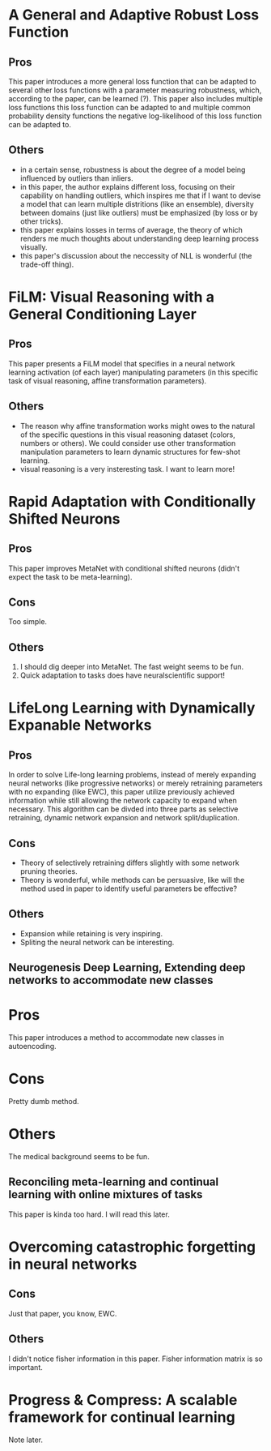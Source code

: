 # A General and Adaptive Robust Loss Function
## Pros
This paper introduces a more general loss function that can be adapted to several other loss 
functions with a parameter measuring robustness, which, according to the paper, can be 
learned (?). This paper also includes multiple loss functions this loss function can be 
adapted to and multiple common probability density functions the negative log-likelihood of
this loss function can be adapted to.
## Others
* in a certain sense, robustness is about the degree of a model being influenced by outliers 
than inliers.
* in this paper, the author explains different loss, focusing on their capability on handling
outliers, which inspires me that if I want to devise a model that can learn multiple distritions
(like an ensemble), diversity between domains (just like outliers) must be emphasized (by loss 
or by other tricks).
* this paper explains losses in terms of average, the theory of which renders me much thoughts
about understanding deep learning process visually.
* this paper's discussion about the neccessity of NLL is wonderful (the trade-off thing).
# FiLM: Visual Reasoning with a General Conditioning Layer
## Pros
This paper presents a FiLM model that specifies in a neural network learning activation (of 
each layer) manipulating parameters (in this specific task of visual reasoning, affine 
transformation parameters).
## Others
* The reason why affine transformation works might owes to the natural of the specific questions
in this visual reasoning dataset (colors, numbers or others). We could consider use other 
transformation manipulation parameters to learn dynamic structures for few-shot learning.
* visual reasoning is a very insteresting task. I want to learn more!
# Rapid Adaptation with Conditionally Shifted Neurons
## Pros
This paper improves MetaNet with conditional shifted neurons (didn't expect the task to be 
meta-learning).
## Cons
Too simple.
## Others
1. I should dig deeper into MetaNet. The fast weight seems to be fun.
2. Quick adaptation to tasks does have neuralscientific support!
# LifeLong Learning with Dynamically Expanable Networks
## Pros
In order to solve Life-long learning problems, instead of merely expanding neural networks 
(like progressive networks) or merely retraining parameters with no expanding (like EWC),
this paper utilize previously achieved information while still allowing the network capacity
to expand when necessary. This algorithm can be divded into three parts as selective
retraining, dynamic network expansion and network split/duplication.
## Cons
* Theory of selectively retraining differs slightly with some network pruning theories.
* Theory is wonderful, while methods can be persuasive, like will the method used in paper
to identify useful parameters be effective?
## Others
* Expansion while retaining is very inspiring.
* Spliting the neural network can be interesting.
## Neurogenesis Deep Learning, Extending deep networks to accommodate new classes
# Pros
This paper introduces a method to accommodate new classes in autoencoding.
# Cons
Pretty dumb method.
# Others
The medical background seems to be fun.
## Reconciling meta-learning and continual learning with online mixtures of tasks
This paper is kinda too hard. I will read this later.
# Overcoming catastrophic forgetting in neural networks
## Cons
Just that paper, you know, EWC.
## Others
I didn't notice fisher information in this paper. Fisher information matrix is so 
important.
# Progress & Compress: A scalable framework for continual learning
Note later.
